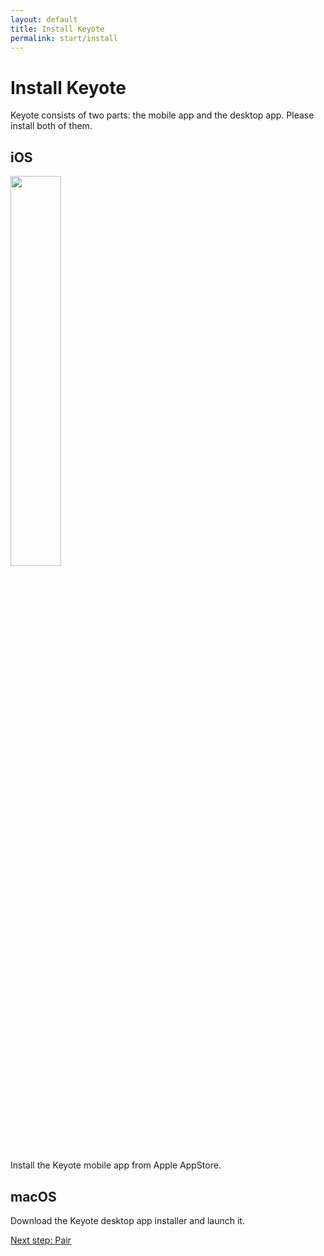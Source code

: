 ```yaml
---
layout: default
title: Install Keyote
permalink: start/install
---
```


Install Keyote
====================

Keyote consists of two parts: the mobile app and the desktop app.
Please install both of them.

<div class="container mt-5">
	<div class="row">
		<div class="col-sm text-center">
			<h2>iOS</h2>
			<p><img src="{{ site.url }}/assets/images/AppStoreBadge3x.png" style="width: 40%"></p>
			<p>Install the Keyote mobile app from Apple AppStore.</p>
		</div>
		<div class="col-sm text-center">
			<h2>macOS</h2>
			<p><i class="fas fa-download fa-3x fa-border"></i></p>
			<p>
				Download the Keyote desktop app installer and launch it.
			</p>
		</div>
	</div>
</div>

<div class="container mt-5">
	<div class="row justify-content-center">
		<div class="col-sm-4">
			<a href="pair" class="btn btn-outline-primary btn-lg w-100">
				<div>
					<i class="fas fa-forward"></i>
					<div class="cell-text">Next step: Pair</div>
				</div>
			</a>
		</div>
	</div>
</div>
